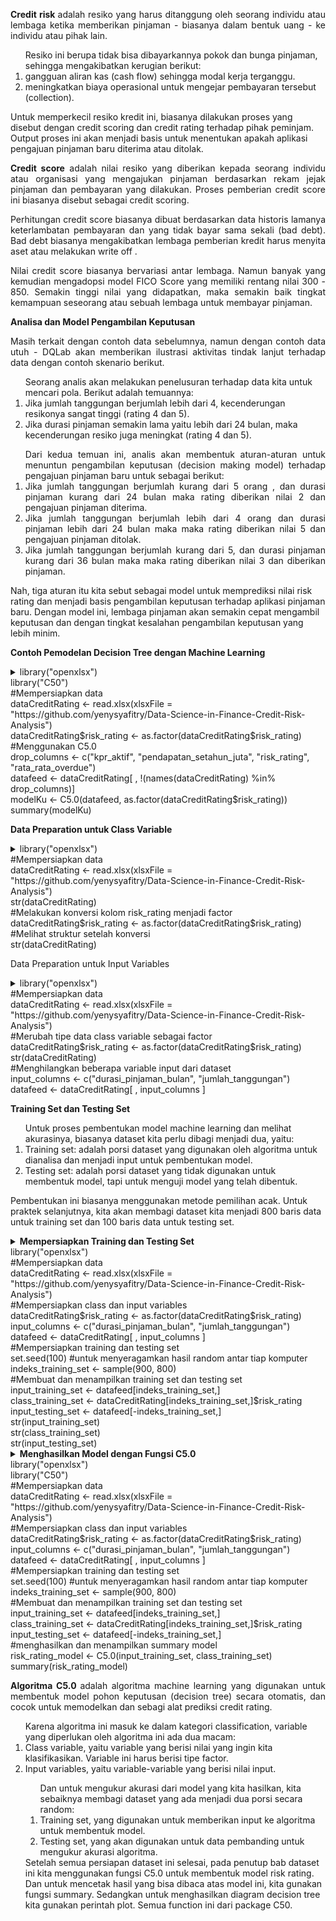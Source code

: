 <p align="justify"><b>Credit risk </b>adalah resiko yang harus ditanggung oleh seorang individu atau lembaga ketika memberikan pinjaman - biasanya dalam bentuk uang - ke individu atau pihak lain.
<ol>Resiko ini berupa tidak bisa dibayarkannya pokok dan bunga pinjaman, sehingga mengakibatkan kerugian berikut:
 <li>gangguan aliran kas (cash flow) sehingga modal kerja terganggu.</li>
 <li>meningkatkan biaya operasional untuk mengejar pembayaran tersebut (collection).</li></ol>
Untuk memperkecil resiko kredit ini, biasanya dilakukan proses yang disebut dengan credit scoring dan credit rating terhadap pihak peminjam. Output proses ini akan menjadi basis untuk menentukan apakah aplikasi pengajuan pinjaman baru diterima atau ditolak.</p>
<p align="justify"><b>Credit score</b> adalah nilai resiko yang diberikan kepada seorang individu atau organisasi yang mengajukan pinjaman berdasarkan rekam jejak pinjaman dan pembayaran yang dilakukan. Proses pemberian credit score ini biasanya disebut sebagai credit scoring.</p>
<p align="justify">Perhitungan credit score biasanya dibuat berdasarkan data historis lamanya keterlambatan pembayaran dan yang tidak bayar sama sekali (bad debt). Bad debt biasanya mengakibatkan lembaga pemberian kredit harus menyita aset atau melakukan write off .</p>
<p align="justify">Nilai credit score biasanya bervariasi antar lembaga. Namun banyak yang kemudian mengadopsi model FICO Score yang memiliki rentang nilai 300 - 850. Semakin tinggi nilai yang didapatkan, maka semakin baik tingkat kemampuan seseorang atau sebuah lembaga untuk membayar pinjaman.</p>
<p align="justify"><b>Analisa dan Model Pengambilan Keputusan</b>
<p align="justify">Masih terkait dengan contoh data sebelumnya, namun dengan contoh data utuh - DQLab akan memberikan ilustrasi aktivitas tindak lanjut terhadap data dengan contoh skenario berikut.
<ol>Seorang analis akan melakukan penelusuran terhadap data kita untuk mencari pola. Berikut adalah temuannya: 
<li>Jika jumlah tanggungan berjumlah lebih dari 4, kecenderungan resikonya sangat tinggi (rating 4 dan 5).</li>
<li>Jika durasi pinjaman semakin lama yaitu lebih dari 24 bulan, maka kecenderungan resiko juga meningkat (rating 4 dan 5).</li></ol>
<ol align="justify">Dari kedua temuan ini, analis akan membentuk aturan-aturan untuk menuntun pengambilan keputusan (decision making model) terhadap pengajuan pinjaman baru untuk sebagai berikut:
<li>Jika jumlah tanggungan berjumlah kurang dari 5 orang , dan durasi pinjaman kurang dari 24 bulan maka rating diberikan nilai 2 dan pengajuan pinjaman diterima. 
<li>Jika jumlah tanggungan berjumlah lebih dari 4 orang dan durasi pinjaman lebih dari 24 bulan maka maka rating diberikan nilai 5 dan pengajuan pinjaman ditolak.
<li>Jika jumlah tanggungan berjumlah kurang dari 5, dan durasi pinjaman kurang dari 36 bulan maka maka rating diberikan nilai 3 dan diberikan pinjaman. </li></ol>
Nah, tiga aturan itu kita sebut sebagai model untuk memprediksi nilai risk rating dan menjadi basis pengambilan keputusan terhadap aplikasi pinjaman baru.
Dengan model ini, lembaga pinjaman akan semakin cepat mengambil keputusan dan dengan tingkat kesalahan pengambilan keputusan yang lebih minim.</p>

<p align="justify"><b>Contoh Pemodelan Decision Tree dengan Machine Learning</b></p>
<details>
  <summary>library("openxlsx")</br>
library("C50")</br>
#Mempersiapkan data</br>
dataCreditRating <- read.xlsx(xlsxFile = "https://github.com/yenysyafitry/Data-Science-in-Finance-Credit-Risk-Analysis")</br>
dataCreditRating$risk_rating <- as.factor(dataCreditRating$risk_rating) </br>
#Menggunakan C5.0</br>
drop_columns <- c("kpr_aktif", "pendapatan_setahun_juta", "risk_rating", "rata_rata_overdue")</br>
datafeed <- dataCreditRating[ , !(names(dataCreditRating) %in% drop_columns)]</br>
modelKu <- C5.0(datafeed, as.factor(dataCreditRating$risk_rating))</br>
summary(modelKu)
</summary>
  <table border="0"><tr><td>> library("openxlsx")</br>
> library("C50")</br>
> #Mempersiapkan data</br>
> dataCreditRating <- read.xlsx(xlsxFile = "https://github.com/yenysyafitry/Data-Science-in-Finance-Credit-Risk-Analysis")</br>
</td></tr></table>
</details>

<p align="justify"><b>Data Preparation untuk Class Variable</b>
 <details>
  <summary>library("openxlsx")</br>
#Mempersiapkan data</br>
dataCreditRating <- read.xlsx(xlsxFile = "https://github.com/yenysyafitry/Data-Science-in-Finance-Credit-Risk-Analysis")</br>
str(dataCreditRating)</br>
#Melakukan konversi kolom risk_rating menjadi factor</br>
dataCreditRating$risk_rating <- as.factor(dataCreditRating$risk_rating) </br>
#Melihat struktur setelah konversi</br>
str(dataCreditRating)</summary> 
  <table border="0"><tr><td>> library("openxlsx") </br>
> #Mempersiapkan data </br>> dataCreditRating <- read.xlsx(xlsxFile = "https://github.com/yenysyafitry/Data-Science-in-Finance-Credit-Risk-Analysis")
</td></tr></table>
</details>
</p>
<p>Data Preparation untuk Input Variables</p><details>
  <summary>library("openxlsx")</br>
#Mempersiapkan data</br>
dataCreditRating <- read.xlsx(xlsxFile = "https://github.com/yenysyafitry/Data-Science-in-Finance-Credit-Risk-Analysis")</br>
#Merubah tipe data class variable sebagai factor </br>
dataCreditRating$risk_rating <- as.factor(dataCreditRating$risk_rating) </br>
str(dataCreditRating)</br>
#Menghilangkan beberapa variable input dari dataset </br>
input_columns <- c("durasi_pinjaman_bulan", "jumlah_tanggungan")</br>
datafeed <- dataCreditRating[ , input_columns ]</summary>
  <table border="0"><tr><td>> library("openxlsx")</br>
> #Mempersiapkan data</br>
> dataCreditRating <- read.xlsx(xlsxFile = "https://github.com/yenysyafitry/Data-Science-in-Finance-Credit-Risk-Analysis")</br>
</td></tr></table>
</details>
<p align="justify"><b>Training Set dan Testing Set</b>
<ol>Untuk proses pembentukan model machine learning dan melihat akurasinya, biasanya dataset kita perlu dibagi menjadi dua, yaitu:
<li>Training set: adalah porsi dataset yang digunakan oleh algoritma untuk dianalisa dan menjadi input untuk pembentukan model. </li>
<li>Testing set: adalah porsi dataset yang tidak digunakan untuk membentuk model, tapi untuk menguji model yang telah dibentuk.</li></ol>
Pembentukan ini biasanya menggunakan metode pemilihan acak. Untuk praktek selanjutnya, kita akan membagi dataset kita menjadi 800 baris data untuk training set dan 100 baris data untuk testing set.<p>
 <details>
  <summary><b>Mempersiapkan Training dan Testing Set</b></br>library("openxlsx")</br>
#Mempersiapkan data</br>
dataCreditRating <- read.xlsx(xlsxFile = "https://github.com/yenysyafitry/Data-Science-in-Finance-Credit-Risk-Analysis")</br>
#Mempersiapkan class dan input variables</br>
dataCreditRating$risk_rating <- as.factor(dataCreditRating$risk_rating)</br>
input_columns <- c("durasi_pinjaman_bulan", "jumlah_tanggungan")</br>
datafeed <- dataCreditRating[ , input_columns ]</br>
#Mempersiapkan training dan testing set</br>
set.seed(100) #untuk menyeragamkan hasil random antar tiap komputer</br>
indeks_training_set <- sample(900, 800)</br>
#Membuat dan menampilkan training set dan testing set</br>
input_training_set <- datafeed[indeks_training_set,]</br>
class_training_set <- dataCreditRating[indeks_training_set,]$risk_rating</br>
input_testing_set <- datafeed[-indeks_training_set,]</br>
str(input_training_set)</br>
str(class_training_set)</br>
str(input_testing_set)</summary>
  <table border="0"><tr><td>> library("openxlsx")</br>
> # Mempersiapkan data</br>
> dataCreditRating <- read.xlsx(xlsxFile = "https://github.com/yenysyafitry/Data-Science-in-Finance-Credit-Risk-Analysis")
</td></tr></table>
</details>
<details>
 <summary><b>Menghasilkan Model dengan Fungsi C5.0</b></br>library("openxlsx")</br>
library("C50")</br>
#Mempersiapkan data</br>
dataCreditRating <- read.xlsx(xlsxFile = "https://github.com/yenysyafitry/Data-Science-in-Finance-Credit-Risk-Analysis")</br>
#Mempersiapkan class dan input variables</br>
dataCreditRating$risk_rating <- as.factor(dataCreditRating$risk_rating)</br>
input_columns <- c("durasi_pinjaman_bulan", "jumlah_tanggungan")</br>
datafeed <- dataCreditRating[ , input_columns ]</br>
#Mempersiapkan training dan testing set</br>
set.seed(100) #untuk menyeragamkan hasil random antar tiap komputer</br>
indeks_training_set <- sample(900, 800)</br>
#Membuat dan menampilkan training set dan testing set</br>
input_training_set <- datafeed[indeks_training_set,]</br>
class_training_set <- dataCreditRating[indeks_training_set,]$risk_rating</br>
input_testing_set <- datafeed[-indeks_training_set,]</br>
#menghasilkan dan menampilkan summary model</br>
risk_rating_model <- C5.0(input_training_set, class_training_set)</br>
summary(risk_rating_model)</summary>
  <table border="0"><tr><td>> library("openxlsx")</br>
> library("C50")</br>
> #Mempersiapkan data</br>
> dataCreditRating <- read.xlsx(xlsxFile = "https://github.com/yenysyafitry/Data-Science-in-Finance-Credit-Risk-Analysis")
</td></tr></table>
</details>
<p align="justify"><b>Algoritma C5.0 </b>adalah algoritma machine learning yang digunakan untuk membentuk model pohon keputusan (decision tree) secara otomatis, dan cocok untuk memodelkan dan sebagi alat prediksi credit rating.
<ol>Karena algoritma ini masuk ke dalam kategori classification, variable yang diperlukan oleh algoritma ini ada dua macam:
<li>Class variable, yaitu variable yang berisi nilai yang ingin kita klasifikasikan. Variable ini harus berisi tipe factor.</li>
<li>Input variables, yaitu variable-variable yang berisi nilai input.</li><ol>
Dan untuk mengukur akurasi dari model yang kita hasilkan, kita sebaiknya membagi dataset yang ada menjadi dua porsi secara random:
<li>Training set, yang digunakan untuk memberikan input ke algoritma untuk membentuk model.</li>
<li>Testing set, yang akan digunakan untuk data pembanding untuk mengukur akurasi algoritma.</li></ol>
Setelah semua persiapan dataset ini selesai, pada penutup bab dataset ini kita menggunakan fungsi C5.0 untuk membentuk model risk rating. Dan untuk mencetak hasil yang bisa dibaca atas model ini, kita gunakan fungsi  summary. Sedangkan untuk menghasilkan diagram decision tree kita gunakan perintah plot. Semua function ini dari package C50.</p>

